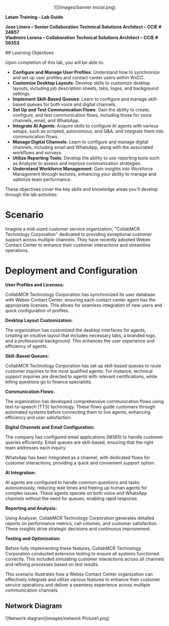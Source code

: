 
<p align="center">
![](images/banner inicial.png)

**Latam Training – Lab Guide**

**Jose Linero – Senior Collaboration Technical Solutions Architect – CCIE # 24857**  
**Vladimiro Lerena – Collaboration Technical Solutions Architect – CCIE # 56353**
</p>
## Learning Objectives

Upon completion of this lab, you will be able to:

- **Configure and Manage User Profiles**: Understand how to synchronize and set up user profiles and contact center users within WxCC.
- **Customize Desktop Layouts**: Develop skills to customize desktop layouts, including job description sheets, tabs, logos, and background settings.
- **Implement Skill-Based Queues**: Learn to configure and manage skill-based queues for both voice and digital channels.
- **Set Up and Test Communication Flows**: Gain the ability to create, configure, and test communication flows, including those for voice channels, email, and WhatsApp.
- **Integrate AI Agents**: Acquire skills to configure AI agents with various setups, such as scripted, autonomous, and Q&A, and integrate them into communication flows.
- **Manage Digital Channels**: Learn to configure and manage digital channels, including email and WhatsApp, along with the associated workflows and surveys.
- **Utilize Reporting Tools**: Develop the ability to use reporting tools such as Analyzer to assess and improve communication strategies.
- **Understand Workforce Management**: Gain insights into Workforce Management through lectures, enhancing your ability to manage and optimize team performance.

These objectives cover the key skills and knowledge areas you'll develop through the lab activities.

# Scenario

Imagine a mid-sized customer service organization, "CollabMCR Technology Corporation" dedicated to providing exceptional customer support across multiple channels. They have recently adopted Webex Contact Center to enhance their customer interactions and streamline operations.

# Deployment and Configuration

**User Profiles and Licenses:**

CollabMCR Technology Corporation has synchronized its user database with Webex Contact Center, ensuring each contact center agent has the appropriate licenses. This allows for seamless integration of new users and quick configuration of profiles.

**Desktop Layout Customization:**

The organization has customized the desktop interfaces for agents, creating an intuitive layout that includes necessary tabs, a branded logo, and a professional background. This enhances the user experience and efficiency of agents.

**Skill-Based Queues:**

CollabMCR Technology Corporation has set up skill-based queues to route customer inquiries to the most qualified agents. For instance, technical support inquiries are directed to agents with relevant certifications, while billing questions go to finance specialists.

**Communication Flows:**

The organization has developed comprehensive communication flows using text-to-speech (TTS) technology. These flows guide customers through automated systems before connecting them to live agents, enhancing efficiency and user satisfaction.

**Digital Channels and Email Configuration:**

The company has configured email applications (M365) to handle customer queries efficiently. Email queues are skill-based, ensuring that the right team addresses each inquiry.

WhatsApp has been integrated as a channel, with dedicated flows for customer interactions, providing a quick and convenient support option.

**AI Integration:**

AI agents are configured to handle common questions and tasks autonomously, reducing wait times and freeing up human agents for complex issues. These agents operate on both voice and WhatsApp channels without the need for queues, enabling rapid response.

**Reporting and Analysis:**

Using Analyzer, CollabMCR Technology Corporation generates detailed reports on performance metrics, call volumes, and customer satisfaction. These insights drive strategic decisions and continuous improvement.

**Testing and Optimization:**

Before fully implementing these features, CollabMCR Technology Corporation conducted extensive testing to ensure all systems functioned correctly. This included simulating customer interactions across all channels and refining processes based on test results.

This scenario illustrates how a Webex Contact Center organization can effectively integrate and utilize various features to enhance their customer service operations and deliver a seamless experience across multiple communication channels.

## Network Diagram

![Network diagram](images/network Picture1.png)
